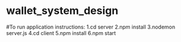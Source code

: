 # wallet_system_design

#To run application instructions:
1.cd server
2.npm install
3.nodemon server.js
4.cd client
5.npm install
6.npm start


